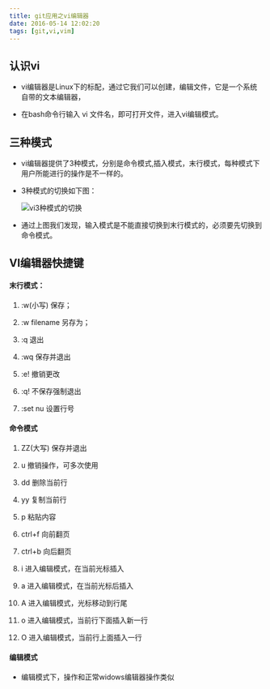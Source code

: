 ```yaml
---
title: git应用之vi编辑器
date: 2016-05-14 12:02:20
tags: [git,vi,vim]
---
```

## 认识vi

* vi编辑器是Linux下的标配，通过它我们可以创建，编辑文件，它是一个系统自带的文本编辑器，

* 在bash命令行输入 vi 文件名，即可打开文件，进入vi编辑模式。
## 三种模式

* vi编辑器提供了3种模式，分别是命令模式,插入模式，末行模式，每种模式下用户所能进行的操作是不一样的。

* 3种模式的切换如下图：

	![vi3种模式的切换](/images/vi.png)

* 通过上图我们发现，输入模式是不能直接切换到末行模式的，必须要先切换到命令模式。

## VI编辑器快捷键

####	末行模式：

1.	:w(小写) 保存；

2.	:w filename	另存为；

3.	:q	退出

4.	:wq	保存并退出

5.	:e!	撤销更改

6.	:q!	不保存强制退出

7.	:set nu	设置行号

####	命令模式

1.	ZZ(大写)	保存并退出

2.	u	撤销操作，可多次使用

3.	dd	删除当前行

4.	yy	复制当前行

5.	p	粘贴内容

6.	ctrl+f	向前翻页

7.	ctrl+b	向后翻页

8.	i	进入编辑模式，在当前光标插入

9.	a	进入编辑模式，在当前光标后插入

10.	A	进入编辑模式，光标移动到行尾

11.	o	进入编辑模式，当前行下面插入新一行

12.	O	进入编辑模式，当前行上面插入一行

#### 编辑模式

* 编辑模式下，操作和正常widows编辑器操作类似